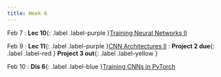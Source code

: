 ```yaml
---
title: Week 6
---
```


Feb 7
: **Lec 10**{: .label .label-purple }[Training Neural Networks II](#)
  <!-- : [3.1](#), [2.2](#), [2.3](#) -->

Feb 9
: **Lec 11**{: .label .label-purple }[CNN Architectures II](#)
: **Project 2 due**{: .label .label-red } **Project 3 out**{: .label .label-yellow }

Feb 10
: **Dis 6**{: .label .label-blue }[Training CNNs in PyTorch](#)

